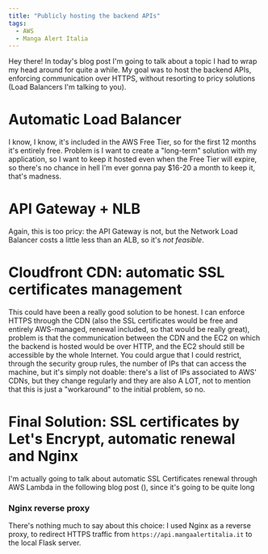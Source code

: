 ```yaml
---
title: "Publicly hosting the backend APIs"
tags:
  - AWS
  - Manga Alert Italia
---
```


Hey there! In today's blog post I'm going to talk about a topic I had to wrap my head around for quite a while. My goal was to host the backend APIs, enforcing communication over HTTPS, without resorting to pricy solutions (Load Balancers I'm talking to you).

# Automatic Load Balancer
I know, I know, it's included in the AWS Free Tier, so for the first 12 months it's entirely free. Problem is I want to create a "long-term" solution with my application, so I want to keep it hosted even when the Free Tier will expire, so there's no chance in hell I'm ever gonna pay $16-20 a month to keep it, that's madness.

# API Gateway + NLB
Again, this is too pricy: the API Gateway is not, but the Network Load Balancer costs a little less than an ALB, so it's *not feasible*. 

# Cloudfront CDN: automatic SSL certificates management
This could have been a really good solution to be honest. I can enforce HTTPS through the CDN (also the SSL certificates would be free and entirely AWS-managed, renewal included, so that would be really great), problem is that the communication between the CDN and the EC2 on which the backend is hosted would be over HTTP, and the EC2 should still be accessible by the whole Internet. You could argue that I could restrict, through the security group rules, the number of IPs that can access the machine, but it's simply not doable: there's a list of IPs associated to AWS' CDNs, but they change regularly and they are also A LOT, not to mention that this is just a "workaround" to the initial problem, so no. 

# Final Solution: SSL certificates by Let's Encrypt, automatic renewal and Nginx
I'm actually going to talk about automatic SSL Certificates renewal through AWS Lambda in the following blog post (), since it's going to be quite long

### Nginx reverse proxy
There's nothing much to say about this choice: I used Nginx as a reverse proxy, to redirect HTTPS traffic from ```https://api.mangaalertitalia.it``` to the local Flask server. 

